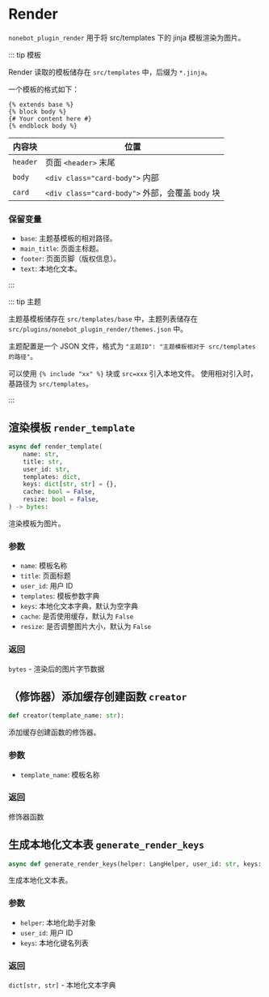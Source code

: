 # Render

`nonebot_plugin_render` 用于将 src/templates 下的 jinja 模板渲染为图片。

::: tip 模板

Render 读取的模板储存在 `src/templates` 中，后缀为 `*.jinja`。

一个模板的格式如下：

```jinja
{% extends base %}
{% block body %}
{# Your content here #}
{% endblock body %}
```

| 内容块            | 位置                                 |
|-------------------|-------------------------------------|
| `header`         | 页面 `<header>` 末尾                  |
| `body`           |  `<div class="card-body">` 内部       |
| `card`           |  `<div class="card-body">` 外部，会覆盖 `body` 块 |

### 保留变量

- `base`: 主题基模板的相对路径。
- `main_title`: 页面主标题。
- `footer`: 页面页脚（版权信息）。
- `text`: 本地化文本。

:::

::: tip 主题

主题基模板储存在 `src/templates/base` 中，主题列表储存在 `src/plugins/nonebot_plugin_render/themes.json` 中。

主题配置是一个 JSON 文件，格式为 `"主题ID": "主题模板相对于 src/templates 的路径"`。

可以使用 `{% include "xx" %}` 块或 `src=xxx` 引入本地文件。 使用相对引入时，基路径为 `src/templates`。

:::

## 渲染模板 `render_template`

```python
async def render_template(
    name: str,
    title: str,
    user_id: str,
    templates: dict,
    keys: dict[str, str] = {},
    cache: bool = False,
    resize: bool = False,
) -> bytes:
```

渲染模板为图片。

### 参数

- `name`: 模板名称
- `title`: 页面标题
- `user_id`: 用户 ID
- `templates`: 模板参数字典
- `keys`: 本地化文本字典，默认为空字典
- `cache`: 是否使用缓存，默认为 `False`
- `resize`: 是否调整图片大小，默认为 `False`

### 返回

`bytes` - 渲染后的图片字节数据

## （修饰器）添加缓存创建函数 `creator`

```python
def creator(template_name: str):
```

添加缓存创建函数的修饰器。

### 参数

- `template_name`: 模板名称

### 返回

修饰器函数

## 生成本地化文本表 `generate_render_keys`

```python
async def generate_render_keys(helper: LangHelper, user_id: str, keys: list[str]) -> dict[str, str]:
```

生成本地化文本表。

### 参数

- `helper`: 本地化助手对象
- `user_id`: 用户 ID
- `keys`: 本地化键名列表

### 返回

`dict[str, str]` - 本地化文本字典